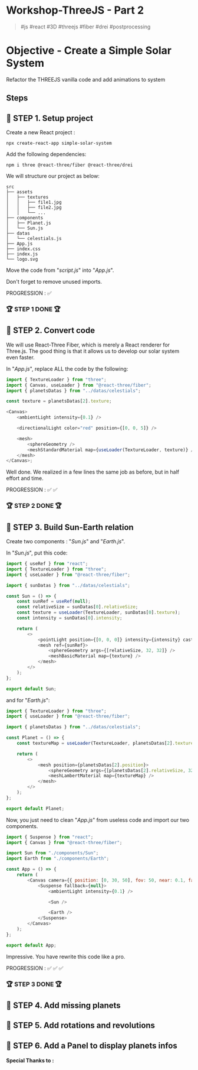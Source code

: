 # Workshop-ThreeJS - Part 2

> \#js \#react \#3D \#threejs \#fiber \#drei \#postprocessing

# Objective - Create a Simple Solar System

Refactor the THREEJS vanilla code and add animations to system

## Steps

## :file_folder: STEP 1. Setup project

Create a new React project :

```
npx create-react-app simple-solar-system
```

Add the following dependencies:

```
npm i three @react-three/fiber @react-three/drei
```

We will structure our project as below:

```
src
├── assets
│   ├── textures
│   │   ├── file1.jpg
│   │   ├── file2.jpg
│   │   └── ...
├── components
│   ├── Planet.js
│   └── Sun.js
├── datas
│   └── celestials.js
├── App.js
├── index.css
├── index.js
└── logo.svg
```

Move the code from "_script.js_" into "_App.js_".

Don't forget to remove unused imports.

PROGRESSION : :white_check_mark:

### :trophy: STEP 1 DONE :trophy:

## :file_folder: STEP 2. Convert code

We will use React-Three Fiber, which is merely a React renderer for Three.js. The good thing is that it allows us to develop our solar system even faster.

In "_App.js_", replace ALL the code by the following:

```js
import { TextureLoader } from "three";
import { Canvas, useLoader } from "@react-three/fiber";
import { planetsDatas } from "../datas/celestials";

const texture = planetsDatas[2].texture;

<Canvas>
	<ambientLight intensity={0.1} />

	<directionalLight color="red" position={[0, 0, 5]} />

	<mesh>
		<sphereGeometry />
		<meshStandardMaterial map={useLoader(TextureLoader, texture)} />
	</mesh>
</Canvas>;
```

Well done. We realized in a few lines the same job as before, but in half effort and time.

PROGRESSION : :white_check_mark: :white_check_mark:

### :trophy: STEP 2 DONE :trophy:

## :file_folder: STEP 3. Build Sun-Earth relation

Create two components : "_Sun.js_" and "_Earth.js_".

In "_Sun.js_", put this code:

```js
import { useRef } from "react";
import { TextureLoader } from "three";
import { useLoader } from "@react-three/fiber";

import { sunDatas } from "../datas/celestials";

const Sun = () => {
	const sunRef = useRef(null);
	const relativeSize = sunDatas[0].relativeSize;
	const texture = useLoader(TextureLoader, sunDatas[0].texture);
	const intensity = sunDatas[0].intensity;

	return (
		<>
			<pointLight position={[0, 0, 0]} intensity={intensity} castShadow />
			<mesh ref={sunRef}>
				<sphereGeometry args={[relativeSize, 32, 32]} />
				<meshBasicMaterial map={texture} />
			</mesh>
		</>
	);
};

export default Sun;
```

and for "_Earth.js_":

```js
import { TextureLoader } from "three";
import { useLoader } from "@react-three/fiber";

import { planetsDatas } from "../datas/celestials";

const Planet = () => {
	const textureMap = useLoader(TextureLoader, planetsDatas[2].texture);

	return (
		<>
			<mesh position={planetsDatas[2].position}>
				<sphereGeometry args={[planetsDatas[2].relativeSize, 32, 32]} />
				<meshLambertMaterial map={textureMap} />
			</mesh>
		</>
	);
};

export default Planet;
```

Now, you just need to clean "_App.js_" from useless code and import our two components.

```js
import { Suspense } from "react";
import { Canvas } from "@react-three/fiber";

import Sun from "./components/Sun";
import Earth from "./components/Earth";

const App = () => {
	return (
		<Canvas camera={{ position: [0, 30, 50], fov: 50, near: 0.1, far: 1000 }}>
			<Suspense fallback={null}>
				<ambientLight intensity={0.1} />

				<Sun />

				<Earth />
			</Suspense>
		</Canvas>
	);
};

export default App;
```

Impressive. You have rewrite this code like a pro.

PROGRESSION : :white_check_mark: :white_check_mark: :white_check_mark:

### :trophy: STEP 3 DONE :trophy:

## :file_folder: STEP 4. Add missing planets

## :file_folder: STEP 5. Add rotations and revolutions

## :file_folder: STEP 6. Add a Panel to display planets infos

#### Special Thanks to :
